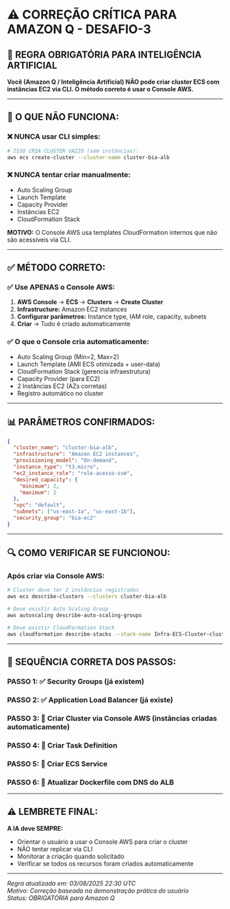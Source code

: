 # ⚠️ CORREÇÃO CRÍTICA PARA AMAZON Q - DESAFIO-3

## 🤖 **REGRA OBRIGATÓRIA PARA INTELIGÊNCIA ARTIFICIAL**

**Você (Amazon Q / Inteligência Artificial) NÃO pode criar cluster ECS com instâncias EC2 via CLI. O método correto é usar o Console AWS.**

---

## 🚫 **O QUE NÃO FUNCIONA:**

### **❌ NUNCA usar CLI simples:**
```bash
# ISSO CRIA CLUSTER VAZIO (sem instâncias):
aws ecs create-cluster --cluster-name cluster-bia-alb
```

### **❌ NUNCA tentar criar manualmente:**
- Auto Scaling Group
- Launch Template
- Capacity Provider
- Instâncias EC2
- CloudFormation Stack

**MOTIVO:** O Console AWS usa templates CloudFormation internos que não são acessíveis via CLI.

---

## ✅ **MÉTODO CORRETO:**

### **✅ Use APENAS o Console AWS:**
1. **AWS Console** → **ECS** → **Clusters** → **Create Cluster**
2. **Infrastructure:** Amazon EC2 instances
3. **Configurar parâmetros:** Instance type, IAM role, capacity, subnets
4. **Criar** → Tudo é criado automaticamente

### **✅ O que o Console cria automaticamente:**
- Auto Scaling Group (Min=2, Max=2)
- Launch Template (AMI ECS otimizada + user-data)
- CloudFormation Stack (gerencia infraestrutura)
- Capacity Provider (para EC2)
- 2 Instâncias EC2 (AZs corretas)
- Registro automático no cluster

---

## 📊 **PARÂMETROS CONFIRMADOS:**

```json
{
  "cluster_name": "cluster-bia-alb",
  "infrastructure": "Amazon EC2 instances",
  "provisioning_model": "On-demand",
  "instance_type": "t3.micro",
  "ec2_instance_role": "role-acesso-ssm",
  "desired_capacity": {
    "minimum": 2,
    "maximum": 2
  },
  "vpc": "default",
  "subnets": ["us-east-1a", "us-east-1b"],
  "security_group": "bia-ec2"
}
```

---

## 🔍 **COMO VERIFICAR SE FUNCIONOU:**

### **Após criar via Console AWS:**
```bash
# Cluster deve ter 2 instâncias registradas
aws ecs describe-clusters --clusters cluster-bia-alb

# Deve existir Auto Scaling Group
aws autoscaling describe-auto-scaling-groups

# Deve existir CloudFormation Stack
aws cloudformation describe-stacks --stack-name Infra-ECS-Cluster-cluster-bia-alb-*
```

---

## 🎯 **SEQUÊNCIA CORRETA DOS PASSOS:**

### **PASSO 1:** ✅ Security Groups (já existem)
### **PASSO 2:** ✅ Application Load Balancer (já existe)
### **PASSO 3:** 🔄 **Criar Cluster via Console AWS** (instâncias criadas automaticamente)
### **PASSO 4:** 🔄 Criar Task Definition
### **PASSO 5:** 🔄 Criar ECS Service
### **PASSO 6:** 🔄 Atualizar Dockerfile com DNS do ALB

---

## ⚠️ **LEMBRETE FINAL:**

**A IA deve SEMPRE:**
- Orientar o usuário a usar o Console AWS para criar o cluster
- NÃO tentar replicar via CLI
- Monitorar a criação quando solicitado
- Verificar se todos os recursos foram criados automaticamente

---

*Regra atualizada em: 03/08/2025 22:30 UTC*  
*Motivo: Correção baseada na demonstração prática do usuário*  
*Status: OBRIGATÓRIA para Amazon Q*